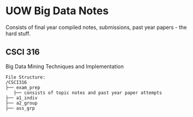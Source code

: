 # UOW Big Data Notes

Consists of final year compiled notes, submissions, past year papers - the hard stuff.

## CSCI 316

Big Data Mining Techniques and Implementation

```
File Structure:
/CSCI316
├── exam_prep
   ├── consists of topic notes and past year paper attempts
├── a1_indiv
├── a2_group
├── ass_grp
```
